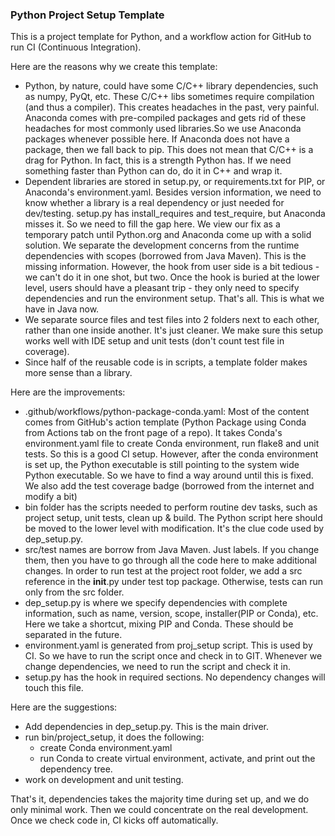 ### Python Project Setup Template


This is a project template for Python, and a workflow action for GitHub to run 
CI (Continuous Integration).

Here are the reasons why we create this template:

- Python, by nature, could have some C/C++ library dependencies, such as numpy, 
  PyQt, etc. These C/C++ libs sometimes require compilation (and thus a 
  compiler). This creates headaches in the past, very painful. Anaconda comes
  with pre-compiled packages and gets rid of these headaches for most commonly
  used libraries.So we use Anaconda packages whenever possible here. If 
  Anaconda does not have a package, then we fall back to pip. This does not 
  mean that C/C++ is a drag for Python. In fact, this is a strength Python has. 
  If we need something faster than Python can do, do it in C++ and wrap it.
- Dependent libraries are stored in setup.py, or requirements.txt for PIP, or 
  Anaconda's environment.yaml. Besides version information, we need to know
  whether a library is a real dependency or just needed for dev/testing. 
  setup.py has install_requires and test_require, but Anaconda misses it. So
  we need to fill the gap here. We view our fix as a temporary patch until
  Python.org and Anaconda come up with a solid solution. We separate the 
  development concerns from the runtime dependencies with scopes (borrowed
  from Java Maven). This is the missing information. However, the hook from 
  user side is a bit tedious - we can't do it in one shot, but two. Once the 
  hook is buried at the lower level, users should have a pleasant trip - they 
  only need to specify dependencies and run the environment setup. That's all.
  This is what we have in Java now.
- We separate source files and test files into 2 folders next to each other,
  rather than one inside another. It's just cleaner. We make sure this setup
  works well with IDE setup and unit tests (don't count test file in coverage).
- Since half of the reusable code is in scripts, a template folder makes more
  sense than a library.
  
Here are the improvements:

- .github/workflows/python-package-conda.yaml: Most of the content comes from
  GitHub's action template (Python Package using Conda from Actions tab on the
  front page of a repo). It takes Conda's environment.yaml file to create Conda
  environment, run flake8 and unit tests. So this is a good CI setup. However,
  after the conda environment is set up, the Python executable is still pointing
  to the system wide Python executable. So we have to find a way around until 
  this is fixed. We also add the test coverage badge (borrowed from the 
  internet and modify a bit)
- bin folder has the scripts needed to perform routine dev tasks, such as
  project setup, unit tests, clean up & build. The Python script here should be
  moved to the lower level with modification. It's the clue code used by 
  dep_setup.py.
- src/test names are borrow from Java Maven. Just labels. If you change them,
  then you have to go through all the code here to make additional changes.
  In order to run test at the project root folder, we add a src reference in
  the __init__.py under test top package. Otherwise, tests can run only from
  the src folder.
- dep_setup.py is where we specify dependencies with complete information, such
  as name, version, scope, installer(PIP or Conda), etc. Here we take a 
  shortcut, mixing PIP and Conda. These should be separated in the future.
- environment.yaml is generated from proj_setup script. This is used by CI. So
  we have to run the script once and check in to GIT. Whenever we change 
  dependencies, we need to run the script and check it in.
- setup.py has the hook in required sections. No dependency changes will touch
  this file.
  
Here are the suggestions:
- Add dependencies in dep_setup.py. This is the main driver.
- run bin/project_setup, it does the following:
    - create Conda environment.yaml
    - run Conda to create virtual environment, activate, and print out the
      dependency tree.
- work on development and unit testing. 

That's it, dependencies takes the majority time during set up, and we do only 
minimal work. Then we could concentrate on the real development.
Once we check code in, CI kicks off automatically.
